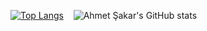 [![Top Langs](https://github-readme-stats.vercel.app/api/top-langs/?username=ahmet-sakar&theme=dark)](https://github.com/ahmet-sakar/github-readme-stats) &nbsp;&nbsp;
![Ahmet Şakar's GitHub stats](https://github-readme-stats.vercel.app/api?username=ahmet-sakar&show_icons=true&theme=dark)
